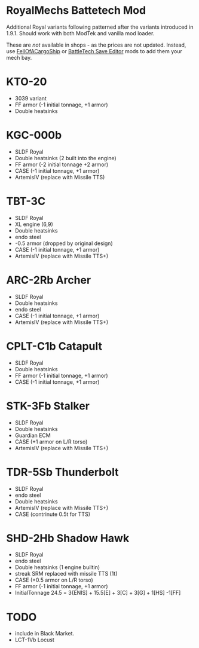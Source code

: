 # RoyalMechs Battetech Mod
Additional Royal variants following patterned after the variants
introduced in 1.9.1. Should work with both ModTek and vanilla mod loader.

These are _not_ available in shops - as the prices are not updated.
Instead, use [FellOfACargoShip] or [BattleTech Save Editor] mods to add them 
your mech bay.

# KTO-20
* 3039 variant
* FF armor (-1 initial tonnage, +1 armor)
* Double heatsinks

# KGC-000b
* SLDF Royal
* Double heatsinks (2 built into the engine)
* FF armor (-2 initial tonnage +2 armor)
* CASE (-1 initial tonnage, +1 armor)
* ArtemisIV (replace with Missile TTS)

# TBT-3C
* SLDF Royal
* XL engine (6,9)
* Double heatsinks
* endo steel
* -0.5 armor (dropped by original design)
* CASE (-1 initial tonnage, +1 armor)
* ArtemisIV (replace with Missile TTS+)

# ARC-2Rb Archer
* SLDF Royal
* Double heatsinks
* endo steel
* CASE (-1 initial tonnage, +1 armor)
* ArtemisIV (replace with Missile TTS+)

# CPLT-C1b Catapult
* SLDF Royal
* Double heatsinks
* FF armor (-1 initial tonnage, +1 armor)
* CASE (-1 initial tonnage, +1 armor)

# STK-3Fb Stalker 
* SLDF Royal
* Double heatsinks
* Guardian ECM
* CASE (+1 armor on L/R torso)
* ArtemisIV (replace with Missile TTS+)

# TDR-5Sb Thunderbolt
* SLDF Royal
* endo steel
* Double heatsinks
* ArtemisIV (replace with Missile TTS+)
* CASE (contrinute 0.5t for TTS)

# SHD-2Hb Shadow Hawk
* SLDF Royal
* endo steel
* Double heatsinks (1 engine builtin)
* streak SRM replaced with missile TTS (1t)
* CASE (+0.5 armor on L/R torso)
* FF armor (-1 initial tonnage, +1 armor)
* InitialTonnage 24.5 = 3{ENIS] + 15.5[E] + 3[C] + 3[G] + 1[HS] -1[FF]

# TODO
* include in Black Market.
* LCT-1Vb Locust

[FellOfACargoShip]: https://www.nexusmods.com/battletech/mods/532
[BattleTech Save Editor]: https://www.nexusmods.com/battletech/mods/408
